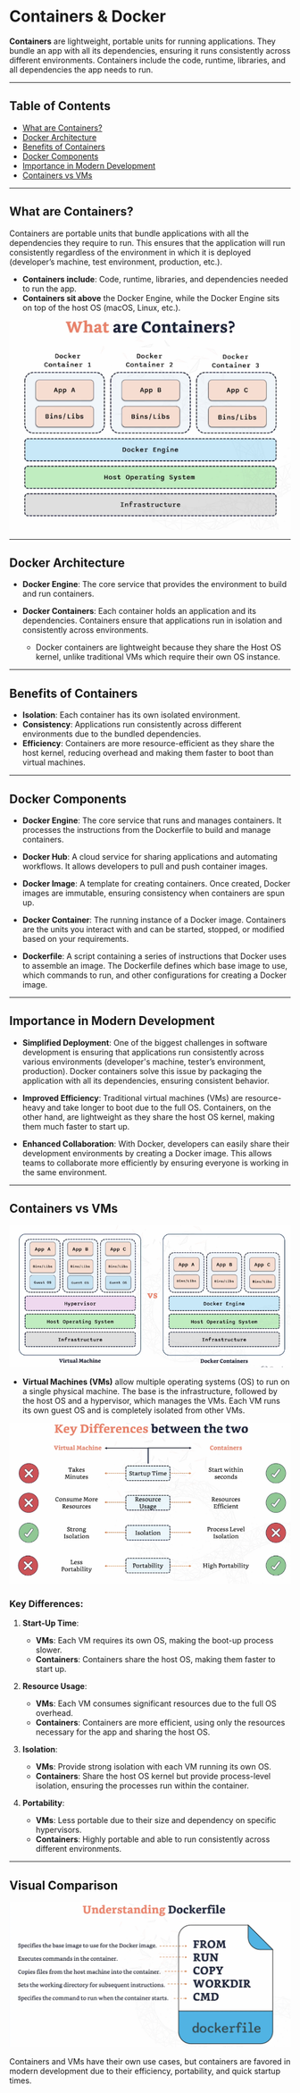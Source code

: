 # Containers & Docker

**Containers** are lightweight, portable units for running applications. They bundle an app with all its dependencies, ensuring it runs consistently across different environments. Containers include the code, runtime, libraries, and all dependencies the app needs to run.

---

## Table of Contents
- [What are Containers?](#what-are-containers)
- [Docker Architecture](#docker-architecture)
- [Benefits of Containers](#benefits-of-containers)
- [Docker Components](#docker-components)
- [Importance in Modern Development](#importance-in-modern-development)
- [Containers vs VMs](#containers-vs-vms)

---

## What are Containers?

Containers are portable units that bundle applications with all the dependencies they require to run. This ensures that the application will run consistently regardless of the environment in which it is deployed (developer’s machine, test environment, production, etc.).

- **Containers include**: Code, runtime, libraries, and dependencies needed to run the app.
- **Containers sit above** the Docker Engine, while the Docker Engine sits on top of the host OS (macOS, Linux, etc.).
  
![Docker Architecture](image.png)

---

## Docker Architecture

- **Docker Engine**: The core service that provides the environment to build and run containers.
- **Docker Containers**: Each container holds an application and its dependencies. Containers ensure that applications run in isolation and consistently across environments.

    - Docker containers are lightweight because they share the Host OS kernel, unlike traditional VMs which require their own OS instance.

---

## Benefits of Containers

- **Isolation**: Each container has its own isolated environment.
- **Consistency**: Applications run consistently across different environments due to the bundled dependencies.
- **Efficiency**: Containers are more resource-efficient as they share the host kernel, reducing overhead and making them faster to boot than virtual machines.

---

## Docker Components

- **Docker Engine**: The core service that runs and manages containers. It processes the instructions from the Dockerfile to build and manage containers.
  
- **Docker Hub**: A cloud service for sharing applications and automating workflows. It allows developers to pull and push container images.
  
- **Docker Image**: A template for creating containers. Once created, Docker images are immutable, ensuring consistency when containers are spun up.
  
- **Docker Container**: The running instance of a Docker image. Containers are the units you interact with and can be started, stopped, or modified based on your requirements.
  
- **Dockerfile**: A script containing a series of instructions that Docker uses to assemble an image. The Dockerfile defines which base image to use, which commands to run, and other configurations for creating a Docker image.

---

## Importance in Modern Development

- **Simplified Deployment**: One of the biggest challenges in software development is ensuring that applications run consistently across various environments (developer's machine, tester’s environment, production). Docker containers solve this issue by packaging the application with all its dependencies, ensuring consistent behavior.
  
- **Improved Efficiency**: Traditional virtual machines (VMs) are resource-heavy and take longer to boot due to the full OS. Containers, on the other hand, are lightweight as they share the host OS kernel, making them much faster to start up.
  
- **Enhanced Collaboration**: With Docker, developers can easily share their development environments by creating a Docker image. This allows teams to collaborate more efficiently by ensuring everyone is working in the same environment.

---

## Containers vs VMs

![Containers vs VMs](image-1.png)

- **Virtual Machines (VMs)** allow multiple operating systems (OS) to run on a single physical machine. The base is the infrastructure, followed by the host OS and a hypervisor, which manages the VMs. Each VM runs its own guest OS and is completely isolated from other VMs.

![VM Architecture](image-2.png)

### Key Differences:

1. **Start-Up Time**:
   - **VMs**: Each VM requires its own OS, making the boot-up process slower.
   - **Containers**: Containers share the host OS, making them faster to start up.
   
2. **Resource Usage**:
   - **VMs**: Each VM consumes significant resources due to the full OS overhead.
   - **Containers**: Containers are more efficient, using only the resources necessary for the app and sharing the host OS.
   
3. **Isolation**:
   - **VMs**: Provide strong isolation with each VM running its own OS.
   - **Containers**: Share the host OS kernel but provide process-level isolation, ensuring the processes run within the container.
   
4. **Portability**:
   - **VMs**: Less portable due to their size and dependency on specific hypervisors.
   - **Containers**: Highly portable and able to run consistently across different environments.

---

## Visual Comparison

![Container vs VM Comparison](image-3.png)

Containers and VMs have their own use cases, but containers are favored in modern development due to their efficiency, portability, and quick startup times.
